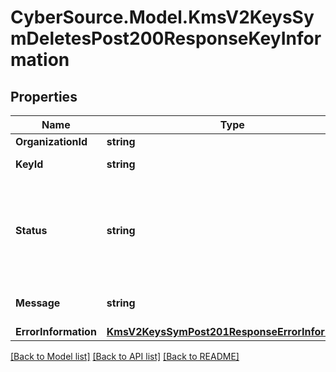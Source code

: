 # CyberSource.Model.KmsV2KeysSymDeletesPost200ResponseKeyInformation
## Properties

Name | Type | Description | Notes
------------ | ------------- | ------------- | -------------
**OrganizationId** | **string** | Merchant Id  | [optional] 
**KeyId** | **string** | Key serial number  | [optional] 
**Status** | **string** | The status of the key.  Possible values:  - FAILED  - ACTIVE  - INACTIVE  - EXPIRED  | [optional] 
**Message** | **string** | message in case of failed key  | [optional] 
**ErrorInformation** | [**KmsV2KeysSymPost201ResponseErrorInformation**](KmsV2KeysSymPost201ResponseErrorInformation.md) |  | [optional] 

[[Back to Model list]](../README.md#documentation-for-models) [[Back to API list]](../README.md#documentation-for-api-endpoints) [[Back to README]](../README.md)

